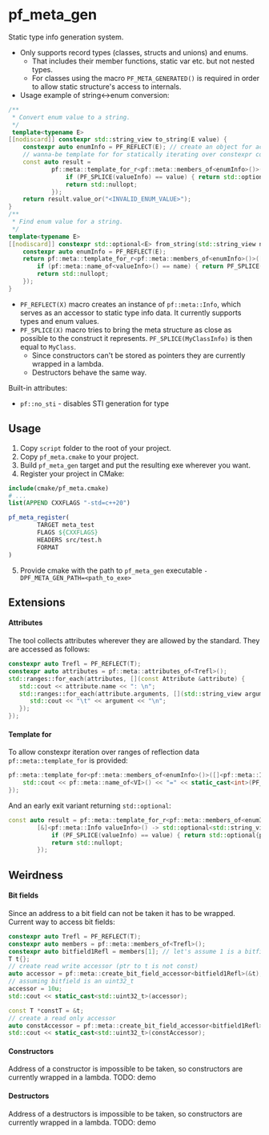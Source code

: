 # pf_meta_gen

Static type info generation system.

* Only supports record types (classes, structs and unions) and enums.
  * That includes their member functions, static var etc. but not nested types.
  * For classes using the macro `PF_META_GENERATED()` is required in order to allow static structure's access to internals.
* Usage example of string<->enum conversion:
```cpp
/**
 * Convert enum value to a string.
 */
 template<typename E>
[[nodiscard]] constexpr std::string_view to_string(E value) {
    constexpr auto enumInfo = PF_REFLECT(E); // create an object for accessing static type info
    // wanna-be template for for statically iterating over constexpr containers - this version has an early exit
    const auto result =
            pf::meta::template_for_r<pf::meta::members_of<enumInfo>()>([&]<pf::meta::Info valueInfo>() -> std::optional<std::string_view> {
                if (PF_SPLICE(valueInfo) == value) { return std::optional{pf::meta::name_of<valueInfo>()}; }
                return std::nullopt;
            });
    return result.value_or("<INVALID_ENUM_VALUE>");
}
/**
 * Find enum value for a string.
 */
template<typename E>
[[nodiscard]] constexpr std::optional<E> from_string(std::string_view name) {
    constexpr auto enumInfo = PF_REFLECT(E);
    return pf::meta::template_for_r<pf::meta::members_of<enumInfo>()>([&]<pf::meta::Info valueInfo>() -> std::optional<E> {
        if (pf::meta::name_of<valueInfo>() == name) { return PF_SPLICE(valueInfo); }
        return std::nullopt;
    });
}
```

* `PF_REFLECT(X)` macro creates an instance of `pf::meta::Info`, which serves as an accessor to static type info data. It currently supports types and enum values.
* `PF_SPLICE(X)` macro tries to bring the meta structure as close as possible to the construct it represents. `PF_SPLICE(MyClassInfo)` is then equal to `MyClass`.
  * Since constructors can't be stored as pointers they are currently wrapped in a lambda.
  * Destructors behave the same way.

Built-in attributes:
* `pf::no_sti` - disables STI generation for type

## Usage
1. Copy `script` folder to the root of your project.
2. Copy `pf_meta.cmake` to your project.
3. Build `pf_meta_gen` target and put the resulting exe wherever you want.
4. Register your project in CMake:
  ```cmake
  include(cmake/pf_meta.cmake)
  # ... 
  list(APPEND CXXFLAGS "-std=c++20")
  
  pf_meta_register(
          TARGET meta_test
          FLAGS ${CXXFLAGS}
          HEADERS src/test.h
          FORMAT
  )
  ```
5. Provide cmake with the path to `pf_meta_gen` executable `-DPF_META_GEN_PATH=<path_to_exe>`

## Extensions
#### Attributes
The tool collects attributes wherever they are allowed by the standard. They are accessed as follows:
```cpp
constexpr auto Trefl = PF_REFLECT(T);
constexpr auto attributes = pf::meta::attributes_of<Trefl>();
std::ranges::for_each(attributes, [](const Attribute &attribute) {
   std::cout << attribute.name << ": \n";
   std::ranges::for_each(attribute.arguments, [](std::string_view argument) {
      std::cout << "\t" << argument << "\n"; 
   });
});
```

#### Template for
To allow constexpr iteration over ranges of reflection data `pf::meta::template_for` is provided:
```cpp
pf::meta::template_for<pf::meta::members_of<enumInfo>()>([]<pf::meta::Info VI>() { 
    std::cout << pf::meta::name_of<VI>() << "=" << static_cast<int>(PF_SPLICE(VI)) << std::endl; 
});
```
And an early exit variant returning `std::optional`:
```cpp
const auto result = pf::meta::template_for_r<pf::meta::members_of<enumInfo>()>(
        [&]<pf::meta::Info valueInfo>() -> std::optional<std::string_view> {
            if (PF_SPLICE(valueInfo) == value) { return std::optional{pf::meta::name_of<valueInfo>()}; }
            return std::nullopt;
        });
```

## Weirdness
#### Bit fields
Since an address to a bit field can not be taken it has to be wrapped. Current way to access bit fields:
```cpp
constexpr auto Trefl = PF_REFLECT(T);
constexpr auto members = pf::meta::members_of<Trefl>();
constexpr auto bitfield1Refl = members[1]; // let's assume 1 is a bitfield
T t{};
// create read write accessor (ptr to t is not const)
auto accessor = pf::meta::create_bit_field_accessor<bitfield1Refl>(&t);
// assuming bitfield is an uint32_t
accessor = 10u;
std::cout << static_cast<std::uint32_t>(accessor);

const T *constT = &t;
// create a read only accessor
auto constAccessor = pf::meta::create_bit_field_accessor<bitfield1Refl>(constT);
std::cout << static_cast<std::uint32_t>(constAccessor);
```

#### Constructors
Address of a constructor is impossible to be taken, so constructors are currently wrapped in a lambda.
TODO: demo

#### Destructors
Address of a destructors is impossible to be taken, so constructors are currently wrapped in a lambda.
TODO: demo